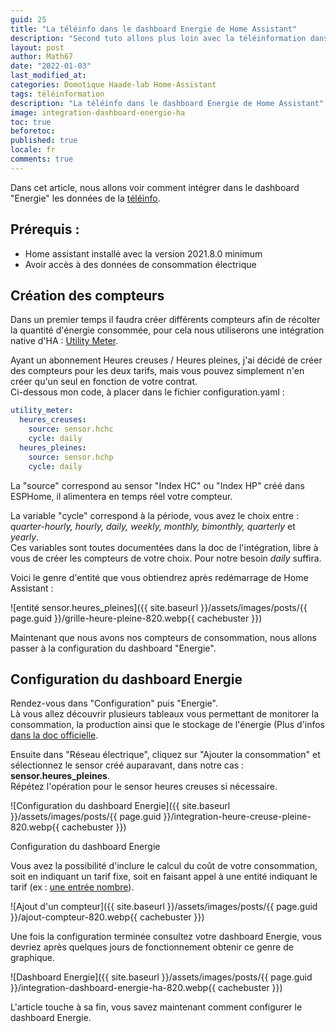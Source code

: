 ```yaml
---
guid: 25
title: "La téléinfo dans le dashboard Energie de Home Assistant"
description: "Second tuto allons plus loin avec la téléinformation dans le dashboard Energie de Homeassistant"
layout: post
author: Math67
date: "2022-01-03"
last_modified_at:
categories: Domotique Haade-lab Home-Assistant
tags: téléinformation
description: "La téléinfo dans le dashboard Energie de Home Assistant"
image: integration-dashboard-energie-ha
toc: true
beforetoc:
published: true
locale: fr
comments: true
---
```


Dans cet article, nous allons voir comment intégrer dans le dashboard "Energie" les données de la [téléinfo](https://www.haade.fr/blog/home-automation-smarthome-jeedom-homeassistant/tutos-haade-lab/home-assistant/integrer-son-compteur-electrique-teleinfo-dans-home-assistant/).

## Prérequis :

- Home assistant installé avec la version 2021.8.0 minimum
- Avoir accès à des données de consommation électrique

## Création des compteurs
Dans un premier temps il faudra créer différents compteurs afin de récolter la quantité d'énergie consommée, pour cela nous utiliserons une intégration native d'HA : [Utility Meter](https://www.home-assistant.io/integrations/utility_meter/).

Ayant un abonnement Heures creuses / Heures pleines, j'ai décidé de créer des compteurs pour les deux tarifs, mais vous pouvez simplement n'en créer qu'un seul en fonction de votre contrat.  
Ci-dessous mon code, à placer dans le fichier configuration.yaml :

```yaml
utility_meter:
  heures_creuses:
    source: sensor.hchc
    cycle: daily
  heures_pleines:
    source: sensor.hchp
    cycle: daily
```

La "source" correspond au sensor "Index HC" ou "Index HP" créé dans ESPHome, il alimentera en temps réel votre compteur.  

La variable "cycle" correspond à la période, vous avez le choix entre : _quarter-hourly, hourly, daily, weekly, monthly, bimonthly, quarterly_ et _yearly_.  
Ces variables sont toutes documentées dans la doc de l'intégration, libre à vous de créer les compteurs de votre choix. Pour notre besoin _daily_ suffira.

Voici le genre d'entité que vous obtiendrez après redémarrage de Home Assistant :

![entité sensor.heures\_pleines]({{ site.baseurl }}/assets/images/posts/{{ page.guid }}/grille-heure-pleine-820.webp{{ cachebuster }})

Maintenant que nous avons nos compteurs de consommation, nous allons passer à la configuration du dashboard "Energie".

## Configuration du dashboard Energie

Rendez-vous dans "Configuration" puis "Energie".  
Là vous allez découvrir plusieurs tableaux vous permettant de monitorer la consommation, la production ainsi que le stockage de l'énergie (Plus d'infos [dans la doc officielle](https://www.home-assistant.io/docs/energy/electricity-grid/).


Ensuite dans "Réseau électrique", cliquez sur "Ajouter la consommation" et sélectionnez le sensor créé auparavant, dans notre cas : **sensor.heures\_pleines**.  
Répétez l'opération pour le sensor heures creuses si nécessaire.  

![Configuration du dashboard Energie]({{ site.baseurl }}/assets/images/posts/{{ page.guid }}/integration-heure-creuse-pleine-820.webp{{ cachebuster }})

Configuration du dashboard Energie

Vous avez la possibilité d'inclure le calcul du coût de votre consommation, soit en indiquant un tarif fixe, soit en faisant appel à une entité indiquant le tarif (ex : [une entrée nombre](https://www.home-assistant.io/integrations/input_number/)).

![Ajout d'un compteur]({{ site.baseurl }}/assets/images/posts/{{ page.guid }}/ajout-compteur-820.webp{{ cachebuster }})

Une fois la configuration terminée consultez votre dashboard Energie, vous devriez après quelques jours de fonctionnement obtenir ce genre de graphique.

![Dashboard Energie]({{ site.baseurl }}/assets/images/posts/{{ page.guid }}/integration-dashboard-energie-ha-820.webp{{ cachebuster }})

L'article touche à sa fin, vous savez maintenant comment configurer le dashboard Energie.
